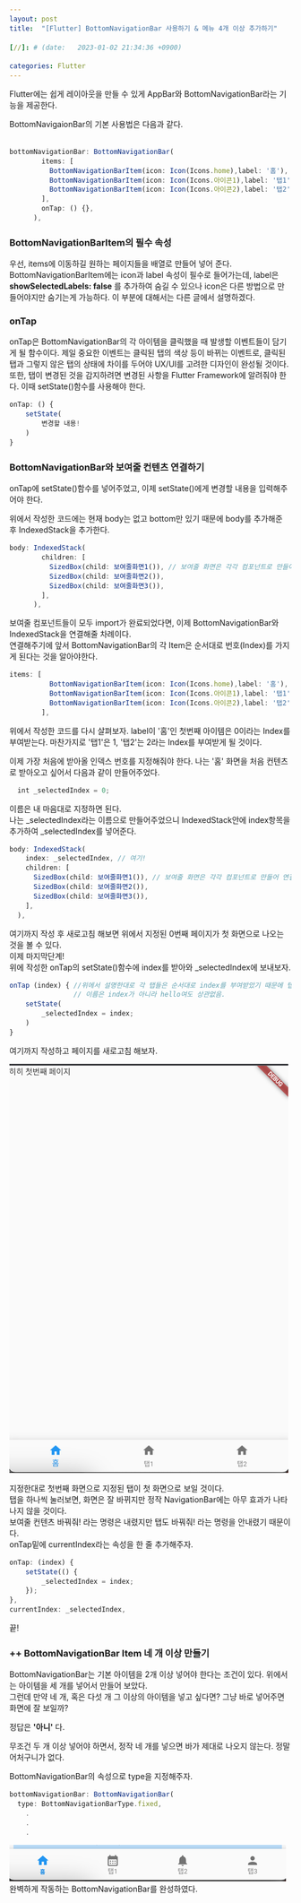 ```yaml
---
layout: post
title:  "[Flutter] BottomNavigationBar 사용하기 & 메뉴 4개 이상 추가하기"

[//]: # (date:   2023-01-02 21:34:36 +0900)

categories: Flutter
---
```


[//]: # (<h1>Introduction</h1>)



Flutter에는 쉽게 레이아웃을 만들 수 있게 AppBar와 BottomNavigationBar라는 기능을 제공한다.   

BottomNavigaionBar의 기본 사용법은 다음과 같다.

```javascript

bottomNavigationBar: BottomNavigationBar(
        items: [
          BottomNavigationBarItem(icon: Icon(Icons.home),label: '홈'),
          BottomNavigationBarItem(icon: Icon(Icons.아이콘1),label: '탭1'),
          BottomNavigationBarItem(icon: Icon(Icons.아이콘2),label: '탭2')
        ],
        onTap: () {},
      ),

```

### BottomNavigationBarItem의 필수 속성

우선, items에 이동하길 원하는 페이지들을 배열로 만들어 넣어 준다.   
BottomNavigationBarItem에는 icon과 label 속성이 필수로 들어가는데, label은 **showSelectedLabels: false** 를 추가하여 숨길 수 있으나 icon은 다른 방법으로 만들어야지만 숨기는게 가능하다. 이 부분에 대해서는 다른 글에서 설명하겠다.   

### onTap

onTap은 BottomNavigationBar의 각 아이템을 클릭했을 때 발생할 이벤트들이 담기게 될 함수이다. 제일 중요한 이벤트는 클릭된 탭의 색상 등이 바뀌는 이벤트로, 클릭된 탭과 그렇지 않은 탭의 상태에 차이를 두어야 UX/UI를 고려한 디자인이 완성될 것이다.   
또한, 탭이 변경된 것을 감지하려면 변경된 사항을 Flutter Framework에 알려줘야 한다. 이때 setState()함수를 사용해야 한다.

```javascript
onTap: () {
    setState(
        변경할 내용!
    )
}
```


### BottomNavigationBar와 보여줄 컨텐츠 연결하기

onTap에 setState()함수를 넣어주었고, 이제 setState()에게 변경할 내용을 입력해주어야 한다.

위에서 작성한 코드에는 현재 body는 없고 bottom만 있기 때문에 body를 추가해준 후 IndexedStack을 추가한다.

```javascript
body: IndexedStack(
        children: [
          SizedBox(child: 보여줄화면1()), // 보여줄 화면은 각각 컴포넌트로 만들어 연결해주었다.
          SizedBox(child: 보여줄화면2()),
          SizedBox(child: 보여줄화면3()),
        ],
      ),
```

보여줄 컴포넌트들이 모두 import가 완료되었다면, 이제 BottomNavigationBar와 IndexedStack을 연결해줄 차례이다.   
연결해주기에 앞서 BottomNavigationBar의 각 Item은 순서대로 번호(Index)를 가지게 된다는 것을 알아야한다.   

```javascript
items: [
          BottomNavigationBarItem(icon: Icon(Icons.home),label: '홈'),
          BottomNavigationBarItem(icon: Icon(Icons.아이콘1),label: '탭1'),
          BottomNavigationBarItem(icon: Icon(Icons.아이콘2),label: '탭2')
        ],
```

위에서 작성한 코드를 다시 살펴보자. label이 '홈'인 첫번째 아이템은 0이라는 Index를 부여받는다. 마찬가지로 '탭1'은 1, '탭2'는 2라는 Index를 부여받게 될 것이다.   

이제 가장 처음에 받아올 인덱스 번호를 지정해줘야 한다. 나는 '홈' 화면을 처음 컨텐츠로 받아오고 싶어서 다음과 같이 만들어주었다.

```javascript
  int _selectedIndex = 0;
```
이름은 내 마음대로 지정하면 된다.   
나는 _selectedIndex라는 이름으로 만들어주었으니 IndexedStack안에 index항목을 추가하여 _selectedIndex를 넣어준다.

```javascript
body: IndexedStack(
    index: _selectedIndex, // 여기!
    children: [
      SizedBox(child: 보여줄화면1()), // 보여줄 화면은 각각 컴포넌트로 만들어 연결해주었다.
      SizedBox(child: 보여줄화면2()),
      SizedBox(child: 보여줄화면3()),
    ],
  ),
```


여기까지 작성 후 새로고침 해보면 위에서 지정된 0번째 페이지가 첫 화면으로 나오는 것을 볼 수 있다.   
이제 마지막단계!   
위에 작성한 onTap의 setState()함수에 index를 받아와 _selectedIndex에 보내보자.

```javascript
onTap (index) { //위에서 설명한대로 각 탭들은 순서대로 index를 부여받았기 때문에 탭할 때 해당 숫자를 받아올 수 있다.
                // 이름은 index가 아니라 hello여도 상관없음.
    setState(
        _selectedIndex = index;
    )
}
```

여기까지 작성하고 페이지를 새로고침 해보자. 

![img_1.png](img_1.png)

지정한대로 첫번째 화면으로 지정된 탭이 첫 화면으로 보일 것이다.   
탭을 하나씩 눌러보면, 화면은 잘 바뀌지만 정작 NavigationBar에는 아무 효과가 나타나지 않을 것이다.   
보여줄 컨텐츠 바꿔줘! 라는 명령은 내렸지만 탭도 바꿔줘! 라는 명령을 안내렸기 때문이다.   
onTap밑에 currentIndex라는 속성을 한 줄 추가해주자.

```javascript
onTap: (index) {
    setState(() {
        _selectedIndex = index;
    });
},
currentIndex: _selectedIndex,
```

끝!




### ++ BottomNavigationBar Item 네 개 이상 만들기

BottomNavigationBar는 기본 아이템을 2개 이상 넣어야 한다는 조건이 있다. 위에서는 아이템을 세 개를 넣어서 만들어 보았다.   
그런데 만약 네 개, 혹은 다섯 개 그 이상의 아이템을 넣고 싶다면? 그냥 바로 넣어주면 화면에 잘 보일까?


정답은 **'아니'** 다.




무조건 두 개 이상 넣어야 하면서, 정작 네 개를 넣으면 바가 제대로 나오지 않는다. 정말 어처구니가 없다.

BottomNavigationBar의 속성으로 type을 지정해주자.

```javascript
bottomNavigationBar: BottomNavigationBar(
  type: BottomNavigationBarType.fixed,
    .
    .
    .
```


![img.png](img.png)
완벽하게 작동하는 BottomNavigationBar를 완성하였다.